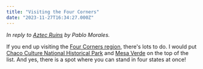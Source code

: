 ```yaml
---
title: "Visiting the Four Corners"
date: "2023-11-27T16:34:27.000Z"
---
```


_In reply to [Aztec Ruins](https://lifeofpablo.com/blog/reply-to-nick-simson-aztec-ruins) by Pablo Morales._

If you end up visiting the [Four Corners region](https://fourcornersgeotourism.com/map), there's lots to do. I would put [Chaco Culture National Historical Park](https://fourcornersgeotourism.com/entries/chaco-culture-national-historical-park/0c929d71-7a23-4b3c-ade7-c5fb259b51ce) and [Mesa Verde](https://fourcornersgeotourism.com/entries/mesa-verde-national-park/46818055-046c-4be6-b9a0-c7fedc9af548) on the top of the list. And yes, there is a spot where you can stand in four states at once!
